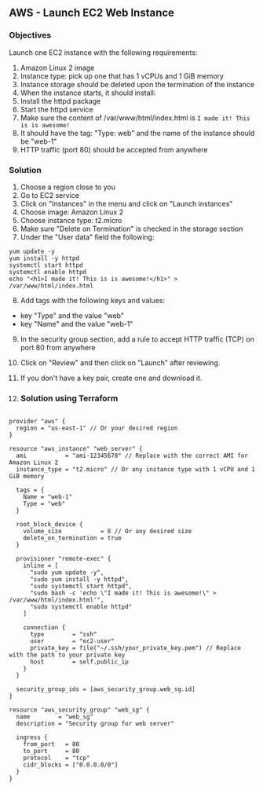 ## AWS - Launch EC2 Web Instance

### Objectives

Launch one EC2 instance with the following requirements:

1. Amazon Linux 2 image
2. Instance type: pick up one that has 1 vCPUs and 1 GiB memory
3. Instance storage should be deleted upon the termination of the instance
4. When the instance starts, it should install:
  1. Install the httpd package
  2. Start the httpd service
  3. Make sure the content of /var/www/html/index.html is `I made it! This is is awesome!`
5. It should have the tag: "Type: web" and the name of the instance should be "web-1"
6. HTTP traffic (port 80) should be accepted from anywhere

### Solution

1. Choose a region close to you 
2. Go to EC2 service
3. Click on "Instances" in the menu and click on "Launch instances"
4. Choose image: Amazon Linux 2
5. Choose instance type: t2.micro 
6. Make sure "Delete on Termination" is checked in the storage section
7. Under the "User data" field the following:

```
yum update -y
yum install -y httpd
systemctl start httpd
systemctl enable httpd
echo "<h1>I made it! This is is awesome!</h1>" > /var/www/html/index.html
```
8. Add tags with the following keys and values:
  * key "Type" and the value "web"
  * key "Name" and the value "web-1"
9. In the security group section, add a rule to accept HTTP traffic (TCP) on port 80 from anywhere
10. Click on "Review" and then click on "Launch" after reviewing.
11. If you don't have a key pair, create one and download it.

12. ### Solution using Terraform

```
 
provider "aws" {
  region = "us-east-1" // Or your desired region
}

resource "aws_instance" "web_server" {
  ami           = "ami-12345678" // Replace with the correct AMI for Amazon Linux 2
  instance_type = "t2.micro" // Or any instance type with 1 vCPU and 1 GiB memory

  tags = {
    Name = "web-1"
    Type = "web"
  }

  root_block_device {
    volume_size           = 8 // Or any desired size
    delete_on_termination = true
  }

  provisioner "remote-exec" {
    inline = [
      "sudo yum update -y",
      "sudo yum install -y httpd",
      "sudo systemctl start httpd",
      "sudo bash -c 'echo \"I made it! This is awesome!\" > /var/www/html/index.html'",
      "sudo systemctl enable httpd"
    ]

    connection {
      type        = "ssh"
      user        = "ec2-user"
      private_key = file("~/.ssh/your_private_key.pem") // Replace with the path to your private key
      host        = self.public_ip
    }
  }

  security_group_ids = [aws_security_group.web_sg.id]
}

resource "aws_security_group" "web_sg" {
  name        = "web_sg"
  description = "Security group for web server"
  
  ingress {
    from_port   = 80
    to_port     = 80
    protocol    = "tcp"
    cidr_blocks = ["0.0.0.0/0"]
  }
}
```